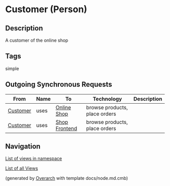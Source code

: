 
# Customer (Person)
## Description
A customer of the online shop


## Tags
simple
## Outgoing Synchronous Requests 
| From | Name | To | Technology | Description |
|---|---|---|---|---|
| [Customer](../../../../software-development/architecture/example/microservices/customer.md) | uses | [Online Shop](../../../../software-development/architecture/example/microservices/online-shop.md) | browse products, place orders |
| [Customer](../../../../software-development/architecture/example/microservices/customer.md) | uses | [Shop Frontend](../../../../software-development/architecture/example/microservices/shop-frontend.md) | browse products, place orders |


## Navigation
[List of views in namespace](./views-in-namespace.md)

[List of all Views](../../../../views.md)


(generated by [Overarch](https://github.com/soulspace-org/overarch) with template docs/node.md.cmb)
